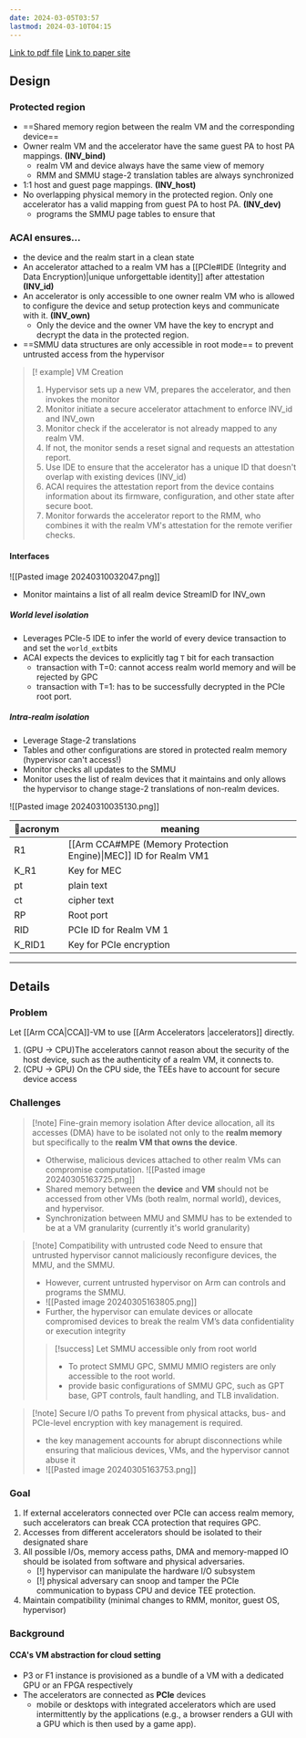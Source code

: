 ```yaml
---
date: 2024-03-05T03:57
lastmod: 2024-03-10T04:15
---
```

[Link to pdf file](<file:///Users/sujin/Library/CloudStorage/OneDrive-GeorgiaInstituteofTechnology/Zotero/storage/8M53F75S/sec24summer-prepub-56-sridhara.pdf>)
[Link to paper site](https://www.usenix.org/conference/usenixsecurity24/presentation/sridhara)

## Design

### Protected region
- ==Shared memory region between the realm VM and the corresponding device==
- Owner realm VM and the accelerator have the same guest PA to host PA mappings. **(INV_bind)**
	- realm VM and device always have the same view of memory
	- RMM and SMMU stage-2 translation tables are always synchronized
- 1:1 host and guest page mappings. **(INV_host)**
- No overlapping physical memory in the protected region. Only one accelerator has a valid mapping from guest PA to host PA. **(INV_dev)**
	- programs the SMMU page tables to ensure that 

### ACAI ensures...
- the device and the realm start in a clean state
- An accelerator attached to a realm VM has a [[PCIe#IDE (Integrity and Data Encryption)|unique unforgettable identity]] after attestation **(INV_id)** 
- An accelerator is only accessible to one owner realm VM who is allowed to configure the device and setup protection keys and communicate with it. **(INV_own)**
	- Only the device and the owner VM have the key to encrypt and decrypt the data in the protected region.
- ==SMMU data structures are only accessible in root mode== to prevent untrusted access from the hypervisor

>[! example] VM Creation 
> 1. Hypervisor sets up a new VM, prepares the accelerator, and then invokes the monitor
> 2. Monitor initiate a secure accelerator attachment to enforce INV_id and INV_own
> 3. Monitor check if the accelerator is not already mapped to any realm VM.
> 4. If not, the monitor sends a reset signal and requests an attestation report.
> 5. Use IDE to ensure that the accelerator has a unique ID that doesn't overlap with existing devices (INV_id)
> 6. ACAI requires the attestation report from the device contains information about its firmware, configuration, and other state after secure boot.
> 7. Monitor forwards the accelerator report to the RMM, who combines it with the realm VM's attestation  for the remote verifier checks.

#### Interfaces
![[Pasted image 20240310032047.png]]
- Monitor maintains a list of all realm device StreamID for INV_own


##### World level isolation
- Leverages PCIe-5 IDE to infer the world of every device transaction to and set the `world_ext`bits
- ACAI expects the devices to explicitly tag `T` bit for each transaction
	- transaction with T=0: cannot access realm world memory and will be rejected by GPC
	- transaction with T=1: has to be successfully decrypted in the PCIe root port.

##### Intra-realm isolation
- Leverage Stage-2 translations
- Tables and other configurations are stored in protected realm memory (hypervisor can't access!)
- Monitor checks all updates to the SMMU
- Monitor uses the list of realm devices that it maintains and only allows the hypervisor to change stage-2 translations of non-realm devices.

![[Pasted image 20240310035130.png]]

| acronym | meaning |
| -------- | ------- |
|R1|[[Arm CCA#MPE (Memory Protection Engine)\|MEC]] ID for Realm VM1|
|K_R1|Key for MEC|
|pt|plain text|
|ct|cipher text|
|RP|Root port|
|RID|PCIe ID for Realm VM 1|
|K_RID1|Key for PCIe encryption|

---
## Details
### Problem
Let [[Arm CCA|CCA]]-VM to use [[Arm Accelerators |accelerators]] directly.
1. (GPU -> CPU)The accelerators cannot reason about the security of the host device, such as the authenticity of a realm VM, it connects to.
2. (CPU -> GPU) On the CPU side, the TEEs have to account for secure device access

### Challenges
>[!note] Fine-grain memory isolation
> After device allocation, all its accesses (DMA) have to be isolated not only to the **realm memory** but specifically to the **realm VM that owns the device**.
>- Otherwise, malicious devices attached to other realm VMs can compromise computation.
>![[Pasted image 20240305163725.png]]
>- Shared memory between the **device** and **VM** should not be accessed from other VMs (both realm, normal world), devices, and hypervisor.
>- Synchronization between MMU and SMMU has to be extended to be at a VM granularity (currently it's world granularity)

>[!note] Compatibility with untrusted code
> Need to ensure that untrusted hypervisor cannot maliciously reconfigure devices, the MMU, and the SMMU.
> - However, current untrusted hypervisor on Arm can controls and programs the SMMU.
> - ![[Pasted image 20240305163805.png]]
> - Further, the hypervisor can emulate devices or allocate compromised devices to break the realm VM’s data confidentiality or execution integrity
> > [!success] Let SMMU accessible only from root world
> > - To protect SMMU GPC, SMMU MMIO registers are only accessible to the root world.
> > - provide basic configurations of SMMU GPC, such as GPT base, GPT controls, fault handling, and TLB invalidation.


>[!note] Secure I/O paths
> To prevent from physical attacks, bus- and PCIe-level encryption with key management is required. 
> - the key management accounts for abrupt disconnections while ensuring that malicious devices, VMs, and the hypervisor cannot abuse it
> - ![[Pasted image 20240305163753.png]]



### Goal
1. If external accelerators connected over PCIe can access realm memory, such accelerators can break CCA protection that requires GPC.
2. Accesses from different accelerators should be isolated to their designated share
3. All possible I/Os, memory access paths, DMA and memory-mapped IO should be isolated from software and physical adversaries.
	- [!] hypervisor can manipulate the hardware I/O subsystem
	- [!] physical adversary can snoop and tamper the PCIe communication to bypass CPU and device TEE protection.
4. Maintain compatibility (minimal changes to RMM, monitor, guest OS, hypervisor)


### Background
#### CCA's VM abstraction for cloud setting
- P3 or F1 instance is provisioned as a bundle of a VM with a dedicated GPU or an FPGA respectively
- The accelerators are connected as **PCIe** devices
	- mobile or desktops with integrated accelerators which are used intermittently by the applications (e.g., a browser renders a GUI with a GPU which is then used by a game app).
